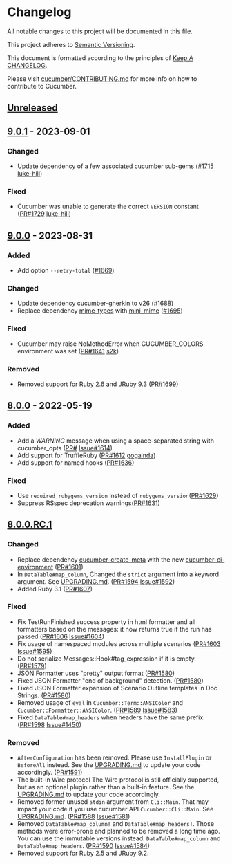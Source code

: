 # Changelog

All notable changes to this project will be documented in this file.

This project adheres to [Semantic Versioning](http://semver.org).

This document is formatted according to the principles of [Keep A CHANGELOG](http://keepachangelog.com).

Please visit [cucumber/CONTRIBUTING.md](https://github.com/cucumber/cucumber/blob/master/CONTRIBUTING.md) for more info on how to contribute to Cucumber.

## [Unreleased]

## [9.0.1] - 2023-09-01
### Changed
- Update dependency of a few associated cucumber sub-gems ([#1715](https://github.com/cucumber/cucumber-ruby/pull/1715) [luke-hill](https://github.com/luke-hill))

### Fixed
- Cucumber was unable to generate the correct `VERSION` constant ([PR#1729](https://github.com/cucumber/cucumber-ruby/pull/1729) [luke-hill](https://github.com/luke-hill))

## [9.0.0] - 2023-08-31
### Added
- Add option `--retry-total` ([#1669](https://github.com/cucumber/cucumber-ruby/pull/1669))

### Changed
- Update dependency cucumber-gherkin to v26 ([#1688](https://github.com/cucumber/cucumber-ruby/pull/1688))
- Replace dependency [mime-types](https://rubygems.org/gems/mime-types)
with [mini_mime](https://rubygems.org/gems/mini_mime)
([#1695](https://github.com/cucumber/cucumber-ruby/pull/1695))

### Fixed
- Cucumber may raise NoMethodError when CUCUMBER_COLORS environment was set ([PR#1641](https://github.com/cucumber/cucumber-ruby/pull/1641/) [s2k](https://github.com/s2k))

### Removed
- Removed support for Ruby 2.6 and JRuby 9.3 ([PR#1699](https://github.com/cucumber/cucumber-ruby/pull/1699))

## [8.0.0] - 2022-05-19
### Added
- Add a _WARNING_ message when using a space-separated string with cucumber_opts
([PR#](https://github.com/cucumber/cucumber-ruby/pull/1624)
[Issue#1614](https://github.com/cucumber/cucumber-ruby/issues/1614))
- Add support for TruffleRuby
([PR#1612](https://github.com/cucumber/cucumber-ruby/pull/1612)
[gogainda](https://github.com/gogainda))
- Add support for named hooks
([PR#1636](https://github.com/cucumber/cucumber-ruby/pull/1636))

### Fixed
- Use `required_rubygems_version` instead of `rubygems_version`([PR#1629](https://github.com/cucumber/cucumber-ruby/pull/1629))
- Suppress RSspec deprecation warnings([PR#1631](https://github.com/cucumber/cucumber-ruby/pull/1631))

## [8.0.0.RC.1]
### Changed
- Replace dependency [cucumber-create-meta](https://rubygems.org/gems/cucumber-create-meta)
  with the new [cucumber-ci-environment](https://rubygems.org/gems/cucumber-ci-environment)
  ([PR#1601](https://github.com/cucumber/cucumber-ruby/pull/1601))
- In `DataTable#map_column`, Changed the `strict` argument into a keyword argument.
  See [UPGRADING.md](./UPGRADING.md#upgrading-to-800).
  ([PR#1594](https://github.com/cucumber/cucumber-ruby/pull/1594)
  [Issue#1592](https://github.com/cucumber/cucumber-ruby/issues/1592))
- Added Ruby 3.1
  ([PR#1607](https://github.com/cucumber/cucumber-ruby/pull/1607))

### Fixed
- Fix TestRunFinished success property in html formatter and all formatters
  based on the messages: it now returns true if the run has passed
  ([PR#1606](https://github.com/cucumber/cucumber-ruby/pull/1606)
  [Issue#1604](https://github.com/cucumber/cucumber-ruby/issues/1604))
- Fix usage of namespaced modules across multiple scenarios
  ([PR#1603](https://github.com/cucumber/cucumber-ruby/pull/1603)
  [Issue#1595](https://github.com/cucumber/cucumber-ruby/issues/1595))
- Do not serialize Messages::Hook#tag_expression if it is empty.
  ([PR#1579](https://github.com/cucumber/cucumber-ruby/pull/1579))
- JSON Formatter uses "pretty" output format
  ([PR#1580](https://github.com/cucumber/cucumber-ruby/pull/1580))
- Fixed JSON Formatter "end of background" detection.
  ([PR#1580](https://github.com/cucumber/cucumber-ruby/pull/1580))
- Fixed JSON Formatter expansion of Scenario Outline templates in Doc Strings.
  ([PR#1580](https://github.com/cucumber/cucumber-ruby/pull/1580))
- Removed usage of `eval` in `Cucumber::Term::ANSIColor` and `Cucumber::Formatter::ANSIColor`.
  ([PR#1589](https://github.com/cucumber/cucumber-ruby/pull/1589)
  [Issue#1583](https://github.com/cucumber/cucumber-ruby/issues/1583))
- Fixed `DataTable#map_headers` when headers have the same prefix.
  ([PR#1598](https://github.com/cucumber/cucumber-ruby/pull/1598)
  [Issue#1450](https://github.com/cucumber/cucumber-ruby/issues/1450))

### Removed
- `AfterConfiguration` has been removed. Please use `InstallPlugin` or `BeforeAll` instead.
  See the [UPGRADING.md](./UPGRADING.md#upgrading-to-800) to update your code accordingly.
  ([PR#1591](https://github.com/cucumber/cucumber-ruby/pull/1591))
- The built-in Wire protocol
  The Wire protocol is still officially supported, but as an optional plugin rather
  than a built-in feature. See the
  [UPGRADING.md](./UPGRADING.md#upgrading-to-800)
  to update your code accordingly.
- Removed former unused `stdin` argument from `Cli::Main`. That may impact your code
  if you use cucumber API `Cucumber::Cli::Main`. See [UPGRADING.md](./UPGRADING.md#upgrading-to-800).
  ([PR#1588](https://github.com/cucumber/cucumber-ruby/pull/1588)
  [Issue#1581](https://github.com/cucumber/cucumber-ruby/issues/1581))
- Removed `DataTable#map_column!` and `DataTable#map_headers!`.
  Those methods were error-prone and planned to be removed a long time ago. You
  can use the immutable versions instead: `DataTable#map_column` and
  `DataTable#map_headers`.
  ([PR#1590](https://github.com/cucumber/cucumber-ruby/pull/1590)
  [Issue#1584](https://github.com/cucumber/cucumber-ruby/issues/1584))
- Removed support for Ruby 2.5 and JRuby 9.2.

[Unreleased]: https://github.com/cucumber/cucumber-ruby/compare/v9.0.1...HEAD
[9.0.1]: https://github.com/cucumber/cucumber-ruby/compare/v9.0.0...v9.0.1
[9.0.0]: https://github.com/cucumber/cucumber-ruby/compare/v8.0.0...v9.0.0
[8.0.0]: https://github.com/cucumber/cucumber-ruby/compare/v8.0.0.RC.1...v8.0.0
[8.0.0.RC.1]: https://github.com/cucumber/cucumber-ruby/compare/v7.1.0...v8.0.0.RC.1